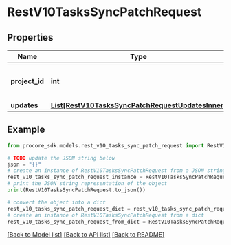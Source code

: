 # RestV10TasksSyncPatchRequest


## Properties

Name | Type | Description | Notes
------------ | ------------- | ------------- | -------------
**project_id** | **int** | The ID of the Project the Tasks belongs to | 
**updates** | [**List[RestV10TasksSyncPatchRequestUpdatesInner]**](RestV10TasksSyncPatchRequestUpdatesInner.md) |  | 

## Example

```python
from procore_sdk.models.rest_v10_tasks_sync_patch_request import RestV10TasksSyncPatchRequest

# TODO update the JSON string below
json = "{}"
# create an instance of RestV10TasksSyncPatchRequest from a JSON string
rest_v10_tasks_sync_patch_request_instance = RestV10TasksSyncPatchRequest.from_json(json)
# print the JSON string representation of the object
print(RestV10TasksSyncPatchRequest.to_json())

# convert the object into a dict
rest_v10_tasks_sync_patch_request_dict = rest_v10_tasks_sync_patch_request_instance.to_dict()
# create an instance of RestV10TasksSyncPatchRequest from a dict
rest_v10_tasks_sync_patch_request_from_dict = RestV10TasksSyncPatchRequest.from_dict(rest_v10_tasks_sync_patch_request_dict)
```
[[Back to Model list]](../README.md#documentation-for-models) [[Back to API list]](../README.md#documentation-for-api-endpoints) [[Back to README]](../README.md)


